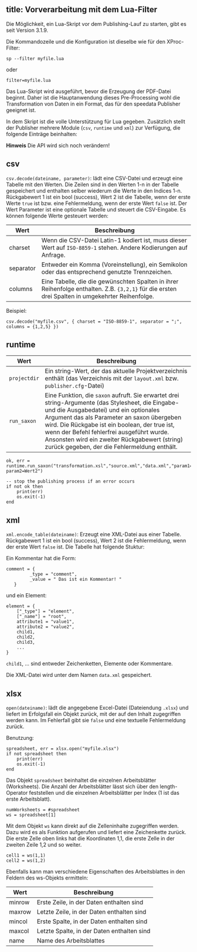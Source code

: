 title: Vorverarbeitung mit dem Lua-Filter
---

Die Möglichkeit, ein Lua-Skript vor dem Publishing-Lauf zu starten, gibt es seit Version 3.1.9.

Die Kommandozeile und die Konfiguration ist dieselbe wie für den XProc-Filter:

    sp --filter myfile.lua

oder

    filter=myfile.lua


Das Lua-Skript wird ausgeführt, bevor die Erzeugung der PDF-Datei beginnt.
Daher ist die Hauptanwendung dieses Pre-Processing wohl die Transformation von Daten in ein Format, das für den speedata Publisher geeignet ist.

In dem Skript ist die volle Unterstützung für Lua gegeben.
Zusätzlich stellt der Publisher mehrere Module (`csv`, `runtime` und `xml`) zur Verfügung, die folgende Einträge beinhalten:

**Hinweis** Die API wird sich noch verändern!

csv
---

`csv.decode(dateiname, parameter)`: lädt eine CSV-Datei und erzeugt eine Tabelle mit den
Werten. Die Zeilen sind in den Werten 1-n in der Tabelle gespeichert und
enthalten selber wiederum die Werte in den Indices 1-n. Rückgabewert 1 ist ein
bool (success), Wert 2 ist die Tabelle, wenn der erste Werte `true` ist bzw.
eine Fehlermeldung, wenn der erste Wert `false` ist. Der Wert Parameter ist eine optionale Tabelle und steuert die CSV-Eingabe. Es können folgende Werte gesteuert werden:

Wert | Beschreibung
-----|---------------
charset | Wenn die CSV-Datei Latin-1 kodiert ist, muss dieser Wert auf `ISO-8859-1` stehen. Andere Kodierungen auf Anfrage.
separator | Entweder ein Komma (Voreinstellung), ein Semikolon oder das entsprechend genutzte Trennzeichen.
columns | Eine Tabelle, die die gewünschten Spalten in ihrer Reihenfolge enthalten. Z.B. `{3,2,1}` für die ersten drei Spalten in umgekehrter Reihenfolge.


Beispiel:

    csv.decode("myfile.csv", { charset = "ISO-8859-1", separator = ";", columns = {1,2,5} })



runtime
--------

Wert | Beschreibung
------|-------------
`projectdir` | Ein string-Wert, der das aktuelle Projektverzeichnis enthält (das Verzeichnis mit der `layout.xml` bzw. `publisher.cfg`-Datei)
`run_saxon`  | Eine Funktion, die `saxon` aufruft. Sie erwartet drei string-Argumente (das Stylesheet, die Eingabe- und die Ausgabedatei) und ein optionales Argument das als Parameter an saxon übergeben wird. Die Rückgabe ist ein boolean, der true ist, wenn der Befehl fehlerfrei ausgeführt wurde. Ansonsten wird ein zweiter Rückgabewert (string) zurück gegeben, der die Fehlermeldung enthält.


    ok, err = runtime.run_saxon("transformation.xsl","source.xml","data.xml","param1=Wert1 param2=Wert2")

    -- stop the publishing process if an error occurs
    if not ok then
        print(err)
        os.exit(-1)
    end



xml
---

`xml.encode_table(dateiname)`: Erzeugt eine XML-Datei aus einer Tabelle. Rückgabewert 1 ist ein
bool (success), Wert 2 ist die Fehlermeldung, wenn der erste Wert `false` ist.
Die Tabelle hat folgende Stuktur:

Ein Kommentar hat die Form:

    comment = {
             _type = "comment",
             _value = " Das ist ein Kommentar! "
       }


und ein Element:

    element = {
        ["_type"] = "element",
        ["_name"] = "root",
        attribute1 = "value1",
        attribute2 = "value2",
        child1,
        child2,
        child3,
        ...
    }

`child1`, ... sind entweder Zeichenketten, Elemente oder Kommentare.


Die XML-Datei wird unter dem Namen `data.xml` gespeichert.


xlsx
----

`open(dateiname)`: lädt die angegebene Excel-Datei (Dateiendung `.xlsx`) und liefert im Erfolgsfall ein Objekt zurück, mit der auf den Inhalt zugegriffen werden kann. Im Fehlerfall gibt sie `false` und eine textuelle Fehlermeldung zurück.

Benutzung:

    spreadsheet, err = xlsx.open("myfile.xlsx")
    if not spreadsheet then
        print(err)
        os.exit(-1)
    end


Das Objekt `spreadsheet` beinhaltet die einzelnen Arbeitsblätter (Worksheets). Die Anzahl der Arbeitsblätter lässt sich über den length-Operator feststellen und die einzelnen Arbeitsblätter per Index (1 ist das erste Arbeitsblatt).

    numWorksheets = #spreadsheet
    ws = spreadsheet[1]

Mit dem Objekt `ws` kann direkt auf die Zelleninhalte zugegriffen werden.
Dazu wird es als Funktion aufgerufen und liefert eine Zeichenkette zurück.
Die erste Zelle oben links hat die Koordinaten 1,1, die erste Zelle in der zweiten Zeile 1,2 und so weiter.

    cell1 = ws(1,1)
    cell2 = ws(1,2)

Ebenfalls kann man verschiedene Eigenschaften des Arbeitsblattes in den Feldern des ws-Objekts ermitteln:


Wert    | Beschreibung
--------|-------------
minrow  | Erste Zeile, in der Daten enthalten sind
maxrow  | Letzte Zeile, in der Daten enthalten sind
mincol  | Erste Spalte, in der Daten enthalten sind
maxcol  | Letzte Spalte, in der Daten enthalten sind
name    | Name des Arbeitsblattes



